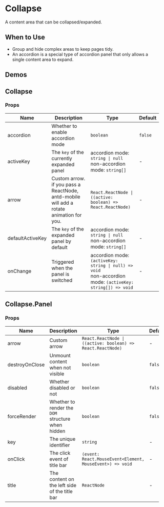 # Collapse

A content area that can be collapsed/expanded.

## When to Use

- Group and hide complex areas to keep pages tidy.
- An accordion is a special type of accordion panel that only allows a single content area to expand.

## Demos

<code src="./demos/demo1.tsx"></code>

<code src="./demos/demo2.tsx"></code>

## Collapse

### Props

| Name             | Description                                                                             | Type                                                                                                             | Default |
| ---------------- | --------------------------------------------------------------------------------------- | ---------------------------------------------------------------------------------------------------------------- | ------- |
| accordion        | Whether to enable accordion mode                                                        | `boolean`                                                                                                        | `false` |
| activeKey        | The `key` of the currently expanded panel                                               | accordion mode: `string \| null` <br/>non-accordion mode: `string[]`                                             | -       |
| arrow            | Custom arrow. if you pass a ReactNode, antd-mobile will add a rotate animation for you. | `React.ReactNode \| ((active: boolean) => React.ReactNode)`                                                      | -       |
| defaultActiveKey | The `key` of the expanded panel by default                                              | accordion mode: `string \| null` <br/>non-accordion mode: `string[]`                                             | -       |
| onChange         | Triggered when the panel is switched                                                    | accordion mode: `(activeKey: string \| null) => void` <br /> non-accordion mode: `(activeKey: string[]) => void` | -       |

## Collapse.Panel

### Props

| Name           | Description                                       | Type                                                        | Default |
| -------------- | ------------------------------------------------- | ----------------------------------------------------------- | ------- |
| arrow          | Custom arrow                                      | `React.ReactNode \| ((active: boolean) => React.ReactNode)` | -       |
| destroyOnClose | Unmount content when not visible                  | `boolean`                                                   | `false` |
| disabled       | Whether disabled or not                           | `boolean`                                                   | `false` |
| forceRender    | Whether to render the `DOM` structure when hidden | `boolean`                                                   | `false` |
| key            | The unique identifier                             | `string`                                                    | -       |
| onClick        | The click event of title bar                      | `(event: React.MouseEvent<Element, MouseEvent>) => void`    | -       |
| title          | The content on the left side of the title bar     | `ReactNode`                                                 | -       |
